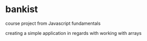 # bankist
course project from Javascript fundamentals

creating a simple application in regards with working with arrays
